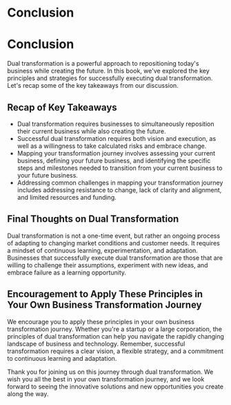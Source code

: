 # Conclusion

Conclusion
==========

Dual transformation is a powerful approach to repositioning today's business while creating the future. In this book, we've explored the key principles and strategies for successfully executing dual transformation. Let's recap some of the key takeaways from our discussion.

Recap of Key Takeaways
----------------------

* Dual transformation requires businesses to simultaneously reposition their current business while also creating the future.
* Successful dual transformation requires both vision and execution, as well as a willingness to take calculated risks and embrace change.
* Mapping your transformation journey involves assessing your current business, defining your future business, and identifying the specific steps and milestones needed to transition from your current business to your future business.
* Addressing common challenges in mapping your transformation journey includes addressing resistance to change, lack of clarity and alignment, and limited resources and funding.

Final Thoughts on Dual Transformation
-------------------------------------

Dual transformation is not a one-time event, but rather an ongoing process of adapting to changing market conditions and customer needs. It requires a mindset of continuous learning, experimentation, and adaptation. Businesses that successfully execute dual transformation are those that are willing to challenge their assumptions, experiment with new ideas, and embrace failure as a learning opportunity.

Encouragement to Apply These Principles in Your Own Business Transformation Journey
-----------------------------------------------------------------------------------

We encourage you to apply these principles in your own business transformation journey. Whether you're a startup or a large corporation, the principles of dual transformation can help you navigate the rapidly changing landscape of business and technology. Remember, successful transformation requires a clear vision, a flexible strategy, and a commitment to continuous learning and adaptation.

Thank you for joining us on this journey through dual transformation. We wish you all the best in your own transformation journey, and we look forward to seeing the innovative solutions and new opportunities you create along the way.